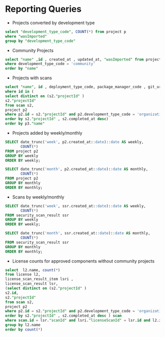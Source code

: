 # Reporting Queries

- Projects converted by development type

```sql
select "development_type_code", COUNT(*) from project p
where "wasImported"
group by "development_type_code"
```

- Community Projects

```sql
select "name" ,id , created_at , updated_at, "wasImported" from project p
where development_type_code = 'community'
order by "name"
```

- Projects with scans

```sql
select "name", id , deployment_type_code, package_manager_code , git_url, created_at , updated_at from project p3
where id in (
select distinct on (s2."projectId" )
s2."projectId"
from scan s2,
project p2
where p2.id = s2."projectId" and p2.development_type_code = 'organization'
order by s2."projectId" , s2.completed_at desc)
order by p3."name"
```

- Projects added by weekly/monthly

```sql
SELECT date_trunc('week', p2.created_at::date)::date AS weekly,
       COUNT(*)
FROM project p2
GROUP BY weekly
ORDER BY weekly;

SELECT date_trunc('month', p2.created_at::date)::date AS monthly,
       COUNT(*)
FROM project p2
GROUP BY monthly
ORDER BY monthly;
```

- Scans by weekly/monthly

```sql
SELECT date_trunc('week', ssr.created_at::date)::date AS weekly,
       COUNT(*)
FROM security_scan_result ssr
GROUP BY weekly
ORDER BY weekly;

SELECT date_trunc('month', ssr.created_at::date)::date AS monthly,
       COUNT(*)
FROM security_scan_result ssr
GROUP BY monthly
ORDER BY monthly;
```

- License counts for approved components without community projects

```sql
select  l2.name, count(*)
from license l2,
license_scan_result_item lsri ,
license_scan_result lsr,
(select distinct on (s2."projectId" )
s2.id,
s2."projectId"
from scan s2,
project p2
where p2.id = s2."projectId" and p2.development_type_code = 'organization'
order by s2."projectId" , s2.completed_at desc ) scan
where scan.id = lsr."scanId" and lsri."licenseScanId" = lsr.id and l2.id = lsri."licenseId"
group by l2.name
order by count(*)
```
